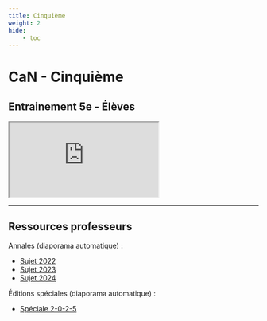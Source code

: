 ```yaml
---
title: Cinquième
weight: 2
hide: 
    - toc
---
```


# CaN - Cinquième

## Entrainement 5e - Élèves

<iframe src="https://coopmaths.fr/alea/?EEEE2e0a294917ea15c2152c0f22272e26ee2b0e25f21399139d0f2f181826330f1e2d0a12d2133612d112c726ee2b1d17e614bb26ee2b2d17fa2b4d2cca295327c227c32d5c14fa0f1c2633208e17e60f1c2633209a181c263928e62cce271726ee2b2217e6" class="exerciseur" allowfullscreen></iframe>

---

## Ressources professeurs

Annales (diaporama automatique) :

* [Sujet 2022](https://coopmaths.fr/alea/?uuid=1fdf7&id=can5a-2022&n=30&d=25&alea=Jc7u&v=diaporama&ds=10000000&es=0111000&ds=10000000)
* [Sujet 2023](https://coopmaths.fr/alea/?uuid=312eb&id=can5a-2023&n=30&d=5&alea=0t8i&v=diaporama&ds=10000000&es=0111000&ds=10000000)
* [Sujet 2024](https://coopmaths.fr/alea/?uuid=57e63&id=can5a-2024&n=30&d=25&s=false&s2=1-2-3-4-5-6-7-8-9-10-11-12-13-14-15-16-17-18-19-20-21-22-23-24-25-26-27-28-29-30&s3=false&alea=VdlZ&v=diaporama&ds=10000000&es=0111000&ds=10000000)


Éditions spéciales (diaporama automatique) :

* [Spéciale 2-0-2-5](https://coopmaths.fr/alea/?uuid=20c06&id=can5a-NY2025&n=30&d=30&s=false&s2=1-2-3-4-5-6-7-8-9-10-11-12-13-14-15-16-17-18-19-20-21-22-23-24-25-26-27-28-29-30&s3=false&alea=rUOC&v=diaporama&ds=10000000&es=0111000&ds=10000000)
